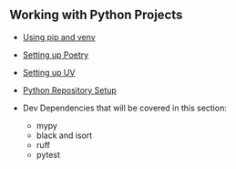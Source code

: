 ## Working with Python Projects

- [Using pip and venv](pip-venv.md)
- [Setting up Poetry](poetry.md)
- [Setting up UV](uv.md)
- [Python Repository Setup](python-repo.md)


- Dev Dependencies that will be covered in this section:
  - mypy
  - black and isort
  - ruff
  - pytest

